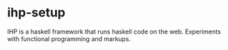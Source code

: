 # ihp-setup

IHP is a haskell framework that runs haskell code on the web. Experiments with functional programming and markups.
